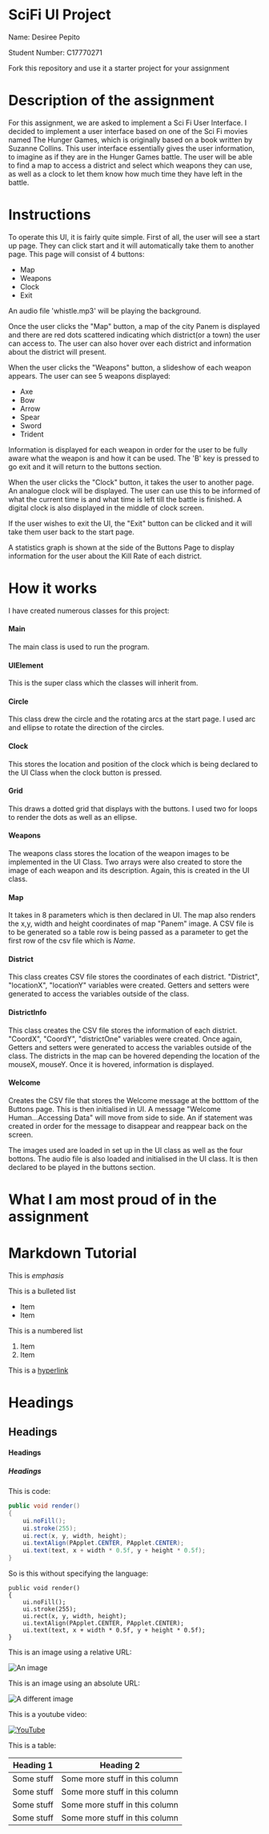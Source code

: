 # SciFi UI Project

Name: Desiree Pepito

Student Number: C17770271

Fork this repository and use it a starter project for your assignment

# Description of the assignment
For this assignment, we are asked to implement a Sci Fi User Interface.  I decided to implement a user interface based on one of the Sci Fi movies named The Hunger Games, which is originally based on a book written by Suzanne Collins. This user interface essentially gives the user information, to imagine as if they are in the Hunger Games battle. The user will be able to find a map to access a district and select which weapons they can use, as well as a clock to let them know how much time they have left in the battle.

# Instructions
 
 To operate this UI, it is fairly quite simple. First of all, the user will see a start up page. They can click start and it will automatically take them to another page. This page will consist of 4 buttons: 
 - Map
 - Weapons
 - Clock 
 - Exit
 
An audio file 'whistle.mp3' will be playing the background.

Once the user clicks the "Map" button, a map of the city Panem is displayed and there are red dots scattered indicating which district(or a town) the user can access to. The user can also hover over each district and information about the district will present.

When the user clicks the "Weapons" button, a slideshow of each weapon appears. 
The user can see 5 weapons displayed: 
- Axe
- Bow 
- Arrow
- Spear
- Sword 
- Trident

Information is displayed for each weapon in order for the user to be fully aware what the weapon is and how it can be used. The 'B' key is pressed to go exit and it will return to the buttons section.

When the user clicks the "Clock" button, it takes the user to another page. An analogue clock will be displayed. The user can use this to be informed of what the current time is and what time is left till the battle is finished. A digital clock is also displayed in the middle of clock screen.

If the user wishes to exit the UI, the "Exit" button can be clicked and it will take them user back to the start page.

 A statistics graph is shown at the side of the Buttons Page to display information for the user about the Kill Rate of each district.

# How it works

I have created numerous classes for this project: 
 
#### Main

The main class is used to run the program.

#### UIElement

This is the super class which the classes will inherit from.

#### Circle

This class drew the circle and the rotating arcs at the start page. I used arc and ellipse to rotate the direction of the circles.

#### Clock 
This stores the location and position of the clock which is being declared to the UI Class when the clock button is pressed.

#### Grid 

This draws a dotted grid that displays with the buttons. I used two for loops to render the dots as well as an ellipse. 

#### Weapons

The weapons class stores the location of the weapon images to be implemented in the UI Class. 
Two arrays were also created to store the image of each weapon and its description. Again, this is created in the UI class.

#### Map

It takes in 8 parameters which is then declared in UI. The map also renders the x,y, width and height coordinates of map "Panem" image. A CSV file is to be generated so a table row is being passed as a parameter to get the first row of the csv file which is *Name*. 

#### District
This class creates CSV file stores the coordinates of each district. "District", "locationX", "locationY" variables were created.
Getters and setters were generated to access the variables outside of the class.

#### DistrictInfo
This class creates the CSV file stores the information of each district. "CoordX", "CoordY", "districtOne" variables were created.
Once again, Getters and setters were generated to access the variables outside of the class.
The districts in the map can be hovered depending the location of the mouseX, mouseY. Once it is hovered, information is displayed.

#### Welcome 

Creates the CSV file that stores the Welcome message at the botttom of the Buttons page. This is then initialised in UI.
A message "Welcome Human...Accessing Data" will move from side to side. An if statement was created in order for the message to disappear and reappear back on the screen.


The images used are loaded in set up in the UI class as well as the four bottons. 
The audio file is also loaded and initialised in the UI class. It is then declared to be played in the buttons section.

# What I am most proud of in the assignment

# Markdown Tutorial

This is *emphasis*

This is a bulleted list

- Item
- Item

This is a numbered list

1. Item
1. Item

This is a [hyperlink](http://bryanduggan.org)

# Headings
## Headings
#### Headings
##### Headings

This is code:

```Java
public void render()
{
	ui.noFill();
	ui.stroke(255);
	ui.rect(x, y, width, height);
	ui.textAlign(PApplet.CENTER, PApplet.CENTER);
	ui.text(text, x + width * 0.5f, y + height * 0.5f);
}
```

So is this without specifying the language:

```
public void render()
{
	ui.noFill();
	ui.stroke(255);
	ui.rect(x, y, width, height);
	ui.textAlign(PApplet.CENTER, PApplet.CENTER);
	ui.text(text, x + width * 0.5f, y + height * 0.5f);
}
```

This is an image using a relative URL:

![An image](images/p8.png)

This is an image using an absolute URL:

![A different image](https://bryanduggandotorg.files.wordpress.com/2019/02/infinite-forms-00045.png?w=595&h=&zoom=2)

This is a youtube video:

[![YouTube](http://img.youtube.com/vi/J2kHSSFA4NU/0.jpg)](https://www.youtube.com/watch?v=J2kHSSFA4NU)

This is a table:

| Heading 1 | Heading 2 |
|-----------|-----------|
|Some stuff | Some more stuff in this column |
|Some stuff | Some more stuff in this column |
|Some stuff | Some more stuff in this column |
|Some stuff | Some more stuff in this column |

